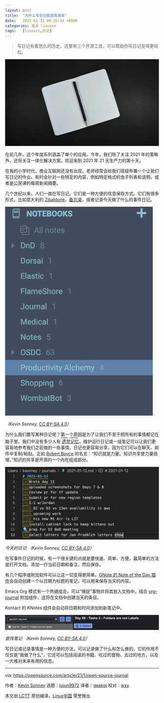 ```yaml
---
layout: post
title:	"为什么写日记能提高效率"
date:	2021-01-31 08:26:34 +0800 
categories:	观点 linuxcn 
tags:	[linuxcn,日记]
---
```




> 
> 写日记有着悠久的历史。这里有三个开源工具，可以帮助你写日记变得更轻松。
> 
> 
> 


![](/Asserts/Images/album/202101/31/082622p6wgh7szzuvevug4.jpg "Note taking hand writing")


在前几年，这个年度系列涵盖了单个的应用。今年，我们除了关注 2021 年的策略外，还将关注一体化解决方案。欢迎来到 2021 年 21 天生产力的第十天。


在我的小学时代，商业互联网还没有出现，老师经常会给我们班级布置一个让我们写日记的作业。有时会针对一些特定的内容，例如特定格式的虫子列表和说明，或者是公民课的每周新闻摘要。


几个世纪以来，人们一直在写日记。它们是一种方便的信息保存方式。它们有很多形式，比如意大利的 [Zibaldone](https://en.wikipedia.org/wiki/Zibaldone)、[备忘录](https://en.wikipedia.org/wiki/Commonplace_book)，或者记录今天做了什么的事件日记。


![Notebook folders](/Asserts/Images/album/202101/31/082636hmtxfv3an3mme3oo.png "Notebook folders")


*（Kevin Sonney, [CC BY-SA 4.0](https://creativecommons.org/licenses/by-sa/4.0/)）*


为什么我们要写某种日记呢？第一个原因是为了让我们不至于把所有的事情都记在脑子里。我们中没有多少人有<ruby> <a href="https://en.wikipedia.org/wiki/Eidetic_memory">  遗觉记忆 </a> <rt>  Eidetic memory </rt></ruby>，维护运行日记或一组笔记可以让我们更容易地参考我们之前做的一些事情。日记也更容易分享，因为它们可以在聊天、邮件中复制/粘贴。正如 [Robert Boyce](https://en.wikipedia.org/wiki/Robert_Boyce) 的名言：“知识就是力量。知识共享使力量倍增。”知识的共享是开源的一个内在组成部分。


![Today's journal](/Asserts/Images/album/202101/31/082637cgka7okzgnnmibki.png "Today's journal")


*今天的日记 （Kevin Sonney, [CC BY-SA 4.0](https://creativecommons.org/licenses/by-sa/4.0/)）*


在写事件日记的时候，有一个很关键的点就是要快速、简单、方便。最简单的方法是打开文档，添加一行当前日期和备注，然后保存。


有几个程序或附加软件可以让这一切变得更简单。[GNote 的 Note of the Day 插件](https://help.gnome.org/users/gnote/unstable/addin-noteoftheday.html.en)会自动创建一个以日期为标题的笔记，可以用来保存当天的内容。


Emacs Org 模式有一个热键组合，可以“捕捉”事物并将其放入文档中。结合 [org-journal](https://github.com/bastibe/org-journal) 附加组件，这将在文档中创建当天的条目。


Kontact 的 KNotes 组件会自动将日期和时间添加到新笔记中。


![Finding a note](/Asserts/Images/album/202101/31/082637ytthleszyevuv7ve.png "Finding a note")


*查找笔记 （Kevin Sonney, [CC BY-SA 4.0](https://creativecommons.org/licenses/by-sa/4.0/)）*


写日记或记录事情是一种方便的方法，可以记录做了什么和怎么做的。它的作用不仅仅是“我做了什么”，它还可以包括阅读的书籍、吃过的食物、去过的地方，以及一大堆对未来有用的信息。




---


via: <https://opensource.com/article/21/1/open-source-journal>


作者：[Kevin Sonney](https://opensource.com/users/ksonney) 选题：[lujun9972](https://github.com/lujun9972) 译者：[geekpi](https://github.com/geekpi) 校对：[wxy](https://github.com/wxy)


本文由 [LCTT](https://github.com/LCTT/TranslateProject) 原创编译，[Linux中国](https://linux.cn/) 荣誉推出
